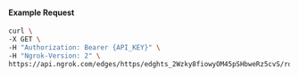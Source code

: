 <!-- Code generated for API Clients. DO NOT EDIT. -->

#### Example Request

```bash
curl \
-X GET \
-H "Authorization: Bearer {API_KEY}" \
-H "Ngrok-Version: 2" \
https://api.ngrok.com/edges/https/edghts_2Wzky8fiowyOM45pSHbweRz5cvS/routes/edghtsrt_2Wzky8HhU5VMliVuuVQcfYVL5wJ/backend
```
